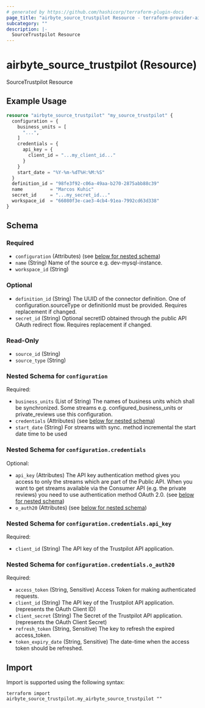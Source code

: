 ```yaml
---
# generated by https://github.com/hashicorp/terraform-plugin-docs
page_title: "airbyte_source_trustpilot Resource - terraform-provider-airbyte"
subcategory: ""
description: |-
  SourceTrustpilot Resource
---
```


# airbyte_source_trustpilot (Resource)

SourceTrustpilot Resource

## Example Usage

```terraform
resource "airbyte_source_trustpilot" "my_source_trustpilot" {
  configuration = {
    business_units = [
      "...",
    ]
    credentials = {
      api_key = {
        client_id = "...my_client_id..."
      }
    }
    start_date = "%Y-%m-%dT%H:%M:%S"
  }
  definition_id = "98fe3f92-c06a-49aa-b270-2875abb88c39"
  name          = "Marcos Kuhic"
  secret_id     = "...my_secret_id..."
  workspace_id  = "66080f3e-cae3-4cb4-91ea-7992cd63d338"
}
```

<!-- schema generated by tfplugindocs -->
## Schema

### Required

- `configuration` (Attributes) (see [below for nested schema](#nestedatt--configuration))
- `name` (String) Name of the source e.g. dev-mysql-instance.
- `workspace_id` (String)

### Optional

- `definition_id` (String) The UUID of the connector definition. One of configuration.sourceType or definitionId must be provided. Requires replacement if changed.
- `secret_id` (String) Optional secretID obtained through the public API OAuth redirect flow. Requires replacement if changed.

### Read-Only

- `source_id` (String)
- `source_type` (String)

<a id="nestedatt--configuration"></a>
### Nested Schema for `configuration`

Required:

- `business_units` (List of String) The names of business units which shall be synchronized. Some streams e.g. configured_business_units or private_reviews use this configuration.
- `credentials` (Attributes) (see [below for nested schema](#nestedatt--configuration--credentials))
- `start_date` (String) For streams with sync. method incremental the start date time to be used

<a id="nestedatt--configuration--credentials"></a>
### Nested Schema for `configuration.credentials`

Optional:

- `api_key` (Attributes) The API key authentication method gives you access to only the streams which are part of the Public API. When you want to get streams available via the Consumer API (e.g. the private reviews) you need to use authentication method OAuth 2.0. (see [below for nested schema](#nestedatt--configuration--credentials--api_key))
- `o_auth20` (Attributes) (see [below for nested schema](#nestedatt--configuration--credentials--o_auth20))

<a id="nestedatt--configuration--credentials--api_key"></a>
### Nested Schema for `configuration.credentials.api_key`

Required:

- `client_id` (String) The API key of the Trustpilot API application.


<a id="nestedatt--configuration--credentials--o_auth20"></a>
### Nested Schema for `configuration.credentials.o_auth20`

Required:

- `access_token` (String, Sensitive) Access Token for making authenticated requests.
- `client_id` (String) The API key of the Trustpilot API application. (represents the OAuth Client ID)
- `client_secret` (String) The Secret of the Trustpilot API application. (represents the OAuth Client Secret)
- `refresh_token` (String, Sensitive) The key to refresh the expired access_token.
- `token_expiry_date` (String, Sensitive) The date-time when the access token should be refreshed.

## Import

Import is supported using the following syntax:

```shell
terraform import airbyte_source_trustpilot.my_airbyte_source_trustpilot ""
```
